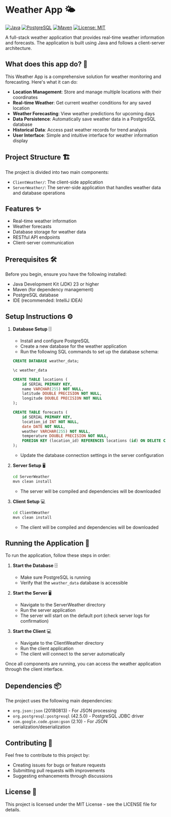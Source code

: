 # Weather App 🌤️

[![Java](https://img.shields.io/badge/Java-23-red.svg)](https://www.oracle.com/java/)
[![PostgreSQL](https://img.shields.io/badge/PostgreSQL-15-blue.svg)](https://www.postgresql.org/)
[![Maven](https://img.shields.io/badge/Maven-3.9.6-C71A36.svg)](https://maven.apache.org/)
[![License: MIT](https://img.shields.io/badge/License-MIT-yellow.svg)](https://opensource.org/licenses/MIT)

A full-stack weather application that provides real-time weather information and forecasts. The application is built using Java and follows a client-server architecture.

## What does this app do? 🤔

This Weather App is a comprehensive solution for weather monitoring and forecasting. Here's what it can do:

-   **Location Management**: Store and manage multiple locations with their coordinates
-   **Real-time Weather**: Get current weather conditions for any saved location
-   **Weather Forecasting**: View weather predictions for upcoming days
-   **Data Persistence**: Automatically save weather data in a PostgreSQL database
-   **Historical Data**: Access past weather records for trend analysis
-   **User Interface**: Simple and intuitive interface for weather information display

## Project Structure 🏗️

The project is divided into two main components:

-   `ClientWeather/`: The client-side application
-   `ServerWeather/`: The server-side application that handles weather data and database operations

## Features ✨

-   Real-time weather information
-   Weather forecasts
-   Database storage for weather data
-   RESTful API endpoints
-   Client-server communication

## Prerequisites 🛠️

Before you begin, ensure you have the following installed:

-   Java Development Kit (JDK) 23 or higher
-   Maven (for dependency management)
-   PostgreSQL database
-   IDE (recommended: IntelliJ IDEA)

## Setup Instructions ⚙️

1. **Database Setup** 🗄️

    - Install and configure PostgreSQL
    - Create a new database for the weather application
    - Run the following SQL commands to set up the database schema:

    ```sql
    CREATE DATABASE weather_data;

    \c weather_data

    CREATE TABLE locations (
        id SERIAL PRIMARY KEY,
        name VARCHAR(255) NOT NULL,
        latitude DOUBLE PRECISION NOT NULL,
        longitude DOUBLE PRECISION NOT NULL
    );

    CREATE TABLE forecasts (
        id SERIAL PRIMARY KEY,
        location_id INT NOT NULL,
        date DATE NOT NULL,
        weather VARCHAR(255) NOT NULL,
        temperature DOUBLE PRECISION NOT NULL,
        FOREIGN KEY (location_id) REFERENCES locations (id) ON DELETE CASCADE
    );
    ```

    - Update the database connection settings in the server configuration

2. **Server Setup** 🖥️

    ```bash
    cd ServerWeather
    mvn clean install
    ```

    - The server will be compiled and dependencies will be downloaded

3. **Client Setup** 💻
    ```bash
    cd ClientWeather
    mvn clean install
    ```
    - The client will be compiled and dependencies will be downloaded

## Running the Application 🚀

To run the application, follow these steps in order:

1. **Start the Database** 🗄️

    - Make sure PostgreSQL is running
    - Verify that the `weather_data` database is accessible

2. **Start the Server** 🖥️

    - Navigate to the ServerWeather directory
    - Run the server application
    - The server will start on the default port (check server logs for confirmation)

3. **Start the Client** 💻
    - Navigate to the ClientWeather directory
    - Run the client application
    - The client will connect to the server automatically

Once all components are running, you can access the weather application through the client interface.

## Dependencies 📦

The project uses the following main dependencies:

-   `org.json:json` (20180813) - For JSON processing
-   `org.postgresql:postgresql` (42.5.0) - PostgreSQL JDBC driver
-   `com.google.code.gson:gson` (2.10) - For JSON serialization/deserialization

## Contributing 🤝

Feel free to contribute to this project by:

-   Creating issues for bugs or feature requests
-   Submitting pull requests with improvements
-   Suggesting enhancements through discussions

## License 📄

This project is licensed under the MIT License - see the LICENSE file for details.
